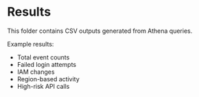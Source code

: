 # Results

This folder contains CSV outputs generated from Athena queries.

Example results:
- Total event counts
- Failed login attempts
- IAM changes
- Region-based activity
- High-risk API calls
